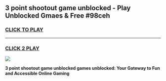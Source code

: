 
## 3 point shootout game unblocked - Play Unblocked Gmaes & Free #98ceh
<h3>
<a href="https://news.freeplayer.one?title=3_point_shootout_game_unblocked&ref=03M">CLICK TO PLAY</a></h3>
<hr>

<h3>
<a href="https://news.freeplayer.one?title=3_point_shootout_game_unblocked&ref=03M">CLICK 2 PLAY</a>
  
</h3>

<a href="https://news.freeplayer.one?title=3_point_shootout_game_unblocked&ref=03M"><img src="https://clearcache.store/games.png"></a>


**3 point shootout game unblocked games unblocked: Your Gateway to Fun and Accessible Online Gaming**
